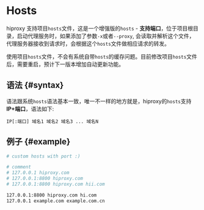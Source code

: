 # Hosts

hiproxy 支持项目`hosts`文件，这是一个增强版的`hosts` - **支持端口**，位于项目根目录，启动代理服务时，如果添加了参数`-x`或者`--proxy`, 会读取并解析这个文件，代理服务器接收到请求时，会根据这个`hosts`文件做相应请求的转发。

使用项目`hosts`文件，不会有系统自带`hosts`的缓存问题。目前修改项目`hosts`文件后，需要重启，预计下一版本增加自动更新功能。

## 语法 {#syntax}

语法跟系统`hosts`语法基本一致，唯一不一样的地方就是，hiproxy的`hosts`支持**IP+端口**，语法如下:

```
IP[:端口] 域名1 域名2 域名3 ... 域名N
```

## 例子 {#example}

```bash
# custom hosts with port :)

# comment
# 127.0.0.1 hiproxy.com
# 127.0.0.1:8800 hiproxy.com
# 127.0.0.1:8800 hiproxy.com hii.com

127.0.0.1:8800 hiproxy.com hi.com
127.0.0.1 example.com example.com.cn
```
